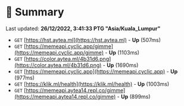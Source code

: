 # 📖 Summary
Last updated: **26/12/2022, 3:41:33 PTG "Asia/Kuala_Lumpur"**

- `GET` [https://hst.aytea.ml](https://hst.aytea.ml) - **Up** (507ms)
- `GET` [https://memeapi.cyclic.app/gimme](https://memeapi.cyclic.app/gimme) - **Up** (1103ms)
- `GET` [https://color.aytea.ml/4b31d6.png](https://color.aytea.ml/4b31d6.png) - **Up** (1690ms)
- `GET` [https://memeapi.cyclic.app](https://memeapi.cyclic.app) - **Up** (977ms)
- `GET` [https://klik.ml/health](https://klik.ml/health) - **Up** (1003ms)
- `GET` [https://memeapi.aytea14.repl.co/gimme](https://memeapi.aytea14.repl.co/gimme) - **Up** (899ms)
